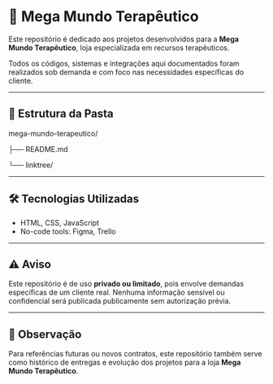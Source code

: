 # 🧘 Mega Mundo Terapêutico

Este repositório é dedicado aos projetos desenvolvidos para a **Mega Mundo Terapêutico**, loja especializada em recursos terapêuticos.

Todos os códigos, sistemas e integrações aqui documentados foram realizados sob demanda e com foco nas necessidades específicas do cliente.

---

## 📁 Estrutura da Pasta 

mega-mundo-terapeutico/

├── README.md

└── linktree/

---

## 🛠️ Tecnologias Utilizadas

- HTML, CSS, JavaScript
- No-code tools: Figma, Trello

---

## ⚠️ Aviso

Este repositório é de uso **privado ou limitado**, pois envolve demandas específicas de um cliente real. Nenhuma informação sensível ou confidencial será publicada publicamente sem autorização prévia.

---

## 📌 Observação

Para referências futuras ou novos contratos, este repositório também serve como histórico de entregas e evolução dos projetos para a loja **Mega Mundo Terapêutico**.

